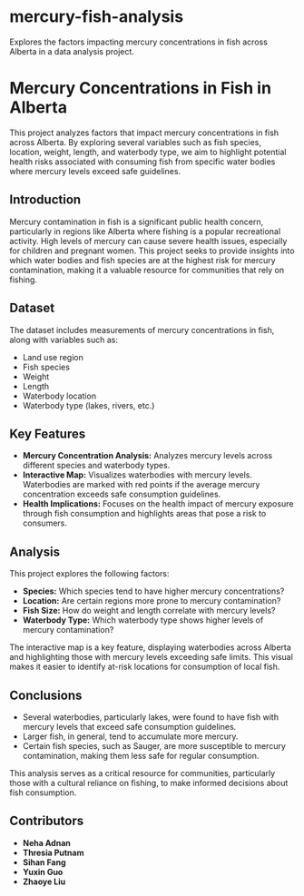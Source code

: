 # mercury-fish-analysis
Explores the factors impacting mercury concentrations in fish across Alberta in a data analysis project. 
# Mercury Concentrations in Fish in Alberta

This project analyzes factors that impact mercury concentrations in fish across Alberta. By exploring several variables such as fish species, location, weight, length, and waterbody type, we aim to highlight potential health risks associated with consuming fish from specific water bodies where mercury levels exceed safe guidelines.

## Introduction
Mercury contamination in fish is a significant public health concern, particularly in regions like Alberta where fishing is a popular recreational activity. High levels of mercury can cause severe health issues, especially for children and pregnant women. This project seeks to provide insights into which water bodies and fish species are at the highest risk for mercury contamination, making it a valuable resource for communities that rely on fishing.

## Dataset
The dataset includes measurements of mercury concentrations in fish, along with variables such as:
- Land use region 
- Fish species
- Weight
- Length
- Waterbody location
- Waterbody type (lakes, rivers, etc.)

## Key Features
- **Mercury Concentration Analysis:** Analyzes mercury levels across different species and waterbody types.
- **Interactive Map:** Visualizes waterbodies with mercury levels. Waterbodies are marked with red points if the average mercury concentration exceeds safe consumption guidelines.
- **Health Implications:** Focuses on the health impact of mercury exposure through fish consumption and highlights areas that pose a risk to consumers.

## Analysis
This project explores the following factors:
- **Species:** Which species tend to have higher mercury concentrations?
- **Location:** Are certain regions more prone to mercury contamination?
- **Fish Size:** How do weight and length correlate with mercury levels?
- **Waterbody Type:** Which waterbody type shows higher levels of mercury contamination?

The interactive map is a key feature, displaying waterbodies across Alberta and highlighting those with mercury levels exceeding safe limits. This visual makes it easier to identify at-risk locations for consumption of local fish.

## Conclusions
- Several waterbodies, particularly lakes, were found to have fish with mercury levels that exceed safe consumption guidelines.
- Larger fish, in general, tend to accumulate more mercury.
- Certain fish species, such as Sauger, are more susceptible to mercury contamination, making them less safe for regular consumption.

This analysis serves as a critical resource for communities, particularly those with a cultural reliance on fishing, to make informed decisions about fish consumption.

## Contributors
- **Neha Adnan** 
- **Thresia Putnam** 
- **Sihan Fang**
- **Yuxin Guo**
- **Zhaoye Liu**
